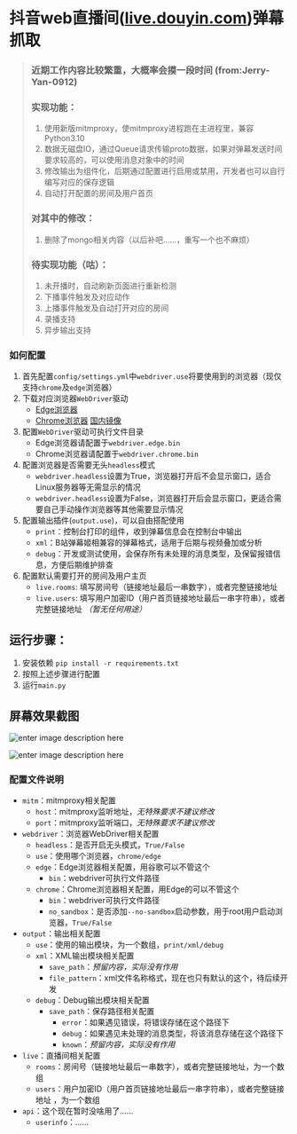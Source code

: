 # 抖音web直播间([live.douyin.com](https://live.douyin.com))弹幕抓取


> ### 近期工作内容比较繁重，大概率会摸一段时间 (from:Jerry-Yan-0912)
> 
> ### 实现功能： 
> 1. 使用新版mitmproxy，使mitmproxy进程跑在主进程里，兼容Python3.10
> 2. 数据无磁盘IO，通过Queue请求传输proto数据，如果对弹幕发送时间要求较高的，可以使用消息对象中的时间 
> 3. 修改输出为组件化，后期通过配置进行启用或禁用，开发者也可以自行编写对应的保存逻辑 
> 4. 自动打开配置的房间及用户首页 
>  
> ### 对其中的修改： 
> 1. 删除了mongo相关内容（以后补吧……，重写一个也不麻烦）  
> 
> ### 待实现功能（咕）： 
> 1. 未开播时，自动刷新页面进行重新检测 
> 2. 下播事件触发及对应动作 
> 3. 上播事件触发及自动打开对应的房间 
> 4. 录播支持 
> 5. 异步输出支持 

### **如何配置**
1. 首先配置`config/settings.yml`中`webdriver.use`将要使用到的浏览器（现仅支持`chrome`及`edge`浏览器）
2. 下载对应浏览器`WebDriver`驱动
   - [Edge浏览器](https://developer.microsoft.com/en-us/microsoft-edge/tools/webdriver/)
   - [Chrome浏览器](https://chromedriver.chromium.org/downloads "官网下载") [国内镜像](https://registry.npmmirror.com/binary.html?path=chromedriver/ "淘宝镜像")
3. 配置`WebDriver`驱动可执行文件目录
   - Edge浏览器请配置于`webdriver.edge.bin`
   - Chrome浏览器请配置于`webdriver.chrome.bin`
4. 配置浏览器是否需要无头`headless`模式
   - `webdriver.headless`设置为True，浏览器打开后不会显示窗口，适合Linux服务器等无需显示的情况
   - `webdriver.headless`设置为False，浏览器打开后会显示窗口，更适合需要自己手动操作浏览器等其他需要显示情况
5. 配置输出插件(`output.use`)，可以自由搭配使用
   - `print`：控制台打印的组件，收到弹幕信息会在控制台中输出
   - `xml`：B站弹幕姬相兼容的弹幕格式，适用于后期与视频叠加或分析
   - `debug`：开发或测试使用，会保存所有未处理的消息类型，及保留报错信息，方便后期维护排查
6. 配置默认需要打开的房间及用户主页
   - `live.rooms`: 填写房间号（链接地址最后一串数字），或者完整链接地址
   - `live.users`: 填写用户加密ID（用户首页链接地址最后一串字符串），或者完整链接地址 *（暂无任何用途）*

## 运行步骤：

1. 安装依赖 `pip install -r requirements.txt`
2. 按照上述步骤进行配置
3. 运行`main.py`


## **屏幕效果截图**

![enter image description here](https://github.com/FedoraLinux1/douyin_web_live/blob/main/20220519190807.png)

![enter image description here](https://github.com/gll19920817/tiktok_live/blob/main/WX20211129-144919@2x.png?raw=true)


### 配置文件说明

- `mitm`：mitmproxy相关配置
  - `host`：mitmproxy监听地址，_无特殊要求不建议修改_
  - `port`：mitmproxy监听端口，_无特殊要求不建议修改_
- `webdriver`：浏览器WebDriver相关配置
  - `headless`：是否开启无头模式，`True/False`
  - `use`：使用哪个浏览器，`chrome/edge`
  - `edge`：Edge浏览器相关配置，用谷歌可以不管这个
    - `bin`：webdriver可执行文件路径
  - `chrome`：Chrome浏览器相关配置，用Edge的可以不管这个
    - `bin`：webdriver可执行文件路径
    - `no_sandbox`：是否添加`--no-sandbox`启动参数，用于root用户启动浏览器，`True/False`
- `output`：输出相关配置
  - `use`：使用的输出模块，为一个数组，`print/xml/debug`
  - `xml`：XML输出模块相关配置
    - `save_path`：_预留内容，实际没有作用_
    - `file_pattern`：xml文件名称格式，现在也只有默认的这个，待后续开发
  - `debug`：Debug输出模块相关配置
    - `save_path`：保存路径相关配置
      - `error`：如果遇见错误，将错误存储在这个路径下
      - `debug`：如果遇见未处理的消息类型，将该消息存储在这个路径下
      - `known`：_预留内容，实际没有作用_
- `live`：直播间相关配置
  - `rooms`：房间号（链接地址最后一串数字），或者完整链接地址，为一个数组
  - `users`：用户加密ID（用户首页链接地址最后一串字符串），或者完整链接地址 ，为一个数组
- `api`：这个现在暂时没啥用了……
  - `userinfo`：……
